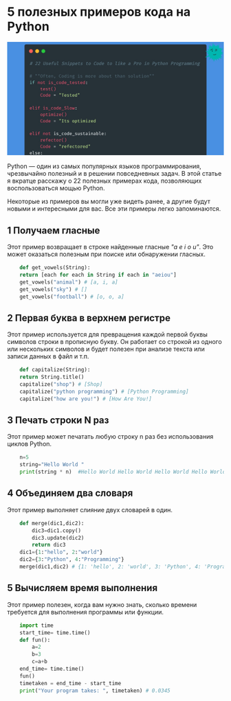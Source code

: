 # 5 полезных примеров кода на Python

![preview](./jjqoxswcr5qbvgi5bvbqds8r2dy.jpeg)

Python — один из самых популярных языков программирования, чрезвычайно полезный и в решении повседневных задач. В этой статье я вкратце расскажу о 22 полезных примерах кода, позволяющих воспользоваться мощью Python.

Некоторые из примеров вы могли уже видеть ранее, а другие будут новыми и интересными для вас. Все эти примеры легко запоминаются.

## 1 Получаем гласные

 Этот пример возвращает в строке найденные гласные *"a e i o u"*. Это может оказаться полезным при поиске или обнаружении гласных.

```python 
    def get_vowels(String):
    return [each for each in String if each in "aeiou"]
    get_vowels("animal") # [a, i, a]
    get_vowels("sky") # []
    get_vowels("football") # [o, o, a]
```

 ## 2  Первая буква в верхнем регистре

Этот пример используется для превращения каждой первой буквы символов строки в прописную букву. Он работает со строкой из одного или нескольких символов и будет полезен при анализе текста или записи данных в файл и т.п.

```python
    def capitalize(String):
    return String.title()
    capitalize("shop") # [Shop]
    capitalize("python programming") # [Python Programming]
    capitalize("how are you!") # [How Are You!]
```
## 3 Печать строки N раз

Этот пример может печатать любую строку n раз без использования циклов Python.

```python
    n=5
    string="Hello World "
    print(string * n)  #Hello World Hello World Hello World Hello World Hello World
```

## 4 Объединяем два словаря

Этот пример выполняет слияние двух словарей в один.

```python
    def merge(dic1,dic2):
        dic3=dic1.copy()
        dic3.update(dic2)
        return dic3
    dic1={1:"hello", 2:"world"}
    dic2={3:"Python", 4:"Programming"}
    merge(dic1,dic2) # {1: 'hello', 2: 'world', 3: 'Python', 4: 'Programming'}
```

## 5 Вычисляем время выполнения

Этот пример полезен, когда вам нужно знать, сколько времени требуется для выполнения программы или функции.

```python
    import time
    start_time= time.time()
    def fun():
        a=2
        b=3
        c=a+b
    end_time= time.time()
    fun()
    timetaken = end_time - start_time
    print("Your program takes: ", timetaken) # 0.0345
```
